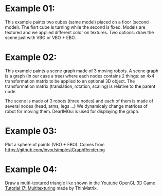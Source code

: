 Example 01:
===========

This example paints two cubes (same model) placed on a floor
(second model). The fisrt cube is turning while the second is
fixed. Models are textured and we applied different color on
textures. Two options: draw the scene just with VBO or VBO + EBO.

Example 02:
===========

This example paints a scene graph made of 3 moving robots.
A scene graph is a graph (in our case a tree) where each nodes
contains 2 things: an 4x4 transformation matrix to be applied to an
optional 3D object. The transformation matrix (translation, rotation,
scaling) is relative to the parent node.

The scene is made of 3 robots (three nodes) and each of them is made
of several nodes (head, arms, legs ...) We dynamicaly change matrices
of robot for moving them. DearIMGui is used for displaying the graph.

Example 03:
===========

Plot a sphere of points (VBO + EBO). Comes from
https://github.com/invor/simplestGraphRendering

Example 04:
===========

Draw a multi-textured triangle like shown in the [Youtube OpenGL 3D Game Tutorial 17: Multitexturing](https://www.youtube.com/watch?v=-kbal7aGUpk&list=PLRIWtICgwaX0u7Rf9zkZhLoLuZVfUksDP&index=17)
made by ThinMatrix.
